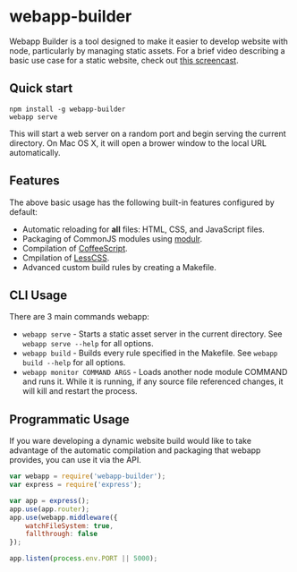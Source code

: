 webapp-builder
==============

Webapp Builder is a tool designed to make it easier to develop website with
node, particularly by managing static assets. For a brief video describing a
basic use case for a static website, check out [this screencast].

Quick start
------------

    npm install -g webapp-builder
    webapp serve

This will start a web server on a random port and begin serving the current directory. On Mac OS X, it will open a brower window to the local URL automatically.

Features
--------

The above basic usage has the following built-in features configured by default:

 - Automatic reloading for **all** files: HTML, CSS, and JavaScript files.
 - Packaging of CommonJS modules using [modulr].
 - Compilation of [CoffeeScript].
 - Cmpilation of [LessCSS].
 - Advanced custom build rules by creating a Makefile.

CLI Usage
---------

There are 3 main commands webapp:

 - `webapp serve` - Starts a static asset server in the current directory. See `webapp serve --help` for all options.
 - `webapp build` - Builds every rule specified in the Makefile. See `webapp build --help` for all options.
 - `webapp monitor COMMAND ARGS` - Loads another node module COMMAND and runs it. While it is running, if any source file referenced changes, it will kill and restart the process.

Programmatic Usage
------------------

If you ware developing a dynamic website build would like to take advantage of the automatic compilation and packaging that webapp provides, you can use it via the API.

```javascript
var webapp = require('webapp-builder');
var express = require('express');

var app = express();
app.use(app.router);
app.use(webapp.middleware({
    watchFileSystem: true,
    fallthrough: false
});

app.listen(process.env.PORT || 5000);
```

[this screencast]: https://vimeo.com/68808324
[CoffeeScript]: http://coffeescript.org/
[LessCSS]: http://lesscss.org/
[modulr]: https://github.com/tobie/modulr-node
